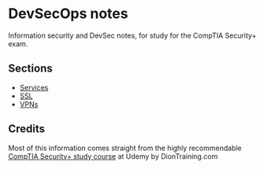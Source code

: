 # DevSecOps notes

Information security and DevSec notes, for study for the CompTIA Security+ exam.

## Sections

- [Services](Services.md)
- [SSL](SSL.md)
- [VPNs](VPNs.md)

## Credits

Most of this information comes straight from the highly recommendable [CompTIA Security+ study course](https://www.udemy.com/course/securityplus/) at Udemy by DionTraining.com
